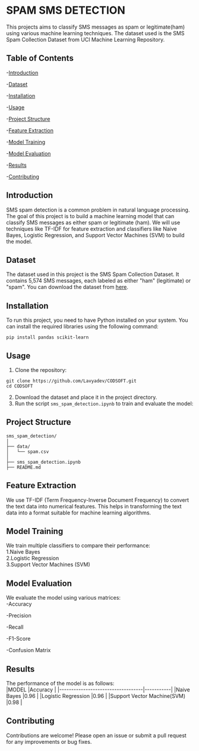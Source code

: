 # SPAM SMS DETECTION

This projects aims to classify SMS messages as spam or legitimate(ham) using various machine learning techniques. The dataset used is the SMS Spam Collection Dataset from UCI Machine Learning Repository.

## Table of Contents

-[Introduction](#introdcution)

-[Dataset](#dataset)

-[Installation](#installation)

-[Usage](#usage)

-[Project Structure](#project-structure)

-[Feature Extraction](#feature-extarction)

-[Model Training](#model-training)

-[Model Evaluation](#model-evaluation)

-[Results](#results)

-[Contributing](#contributing)

## Introduction

SMS spam detection is a common problem in natural language processing. The goal of this project is to build a machine learning model that can classify SMS messages as either spam or legitimate (ham). We will use techniques like TF-IDF for feature extraction and classifiers like Naive Bayes, Logistic Regression, and Support Vector Machines (SVM) to build the model.

## Dataset

The dataset used in this project is the SMS Spam Collection Dataset. It contains 5,574 SMS messages, each labeled as either "ham" (legitimate) or "spam". You can download the dataset from 
[here](https://www.kaggle.com/datasets/uciml/sms-spam-collection-dataset).

## Installation

To run this project, you need to have Python installed on your system. You can install the required libraries using the following command:
```
pip install pandas scikit-learn
```

## Usage

1. Clone the repository:
```
git clone https://github.com/Lavyadev/CODSOFT.git
cd CODSOFT
```
2. Download the dataset and place it in the project directory.<br/>
3. Run the script `sms_spam_detection.ipynb` to train and evaluate the model:

## Project Structure

```
sms_spam_detection/
│
├── data/
│   └── spam.csv
│
├── sms_spam_detection.ipynb
├── README.md
```

## Feature Extraction

We use TF-IDF (Term Frequency-Inverse Document Frequency) to convert the text data into numerical features. This helps in transforming the text data into a format suitable for machine learning algorithms.

## Model Training

We train multiple classifiers to compare their performance:<br/>
1.Naive Bayes<br/>
2.Logistic Regression<br/>
3.Support Vector Machines (SVM)<br/>

## Model Evaluation

We evaluate the model using various matrices:<br/>
-Accuracy

-Precision

-Recall

-F1-Score

-Confusion Matrix

## Results

The performance of the model is as follows:<br/>
|MODEL                              |Accuracy   |
|-----------------------------------|-----------|
|Naive Bayes                        |0.96       |
|Logistic Regression                |0.96       |
|Support Vector Machine(SVM)        |0.98       |

## Contributing

Contributions are welcome! Please open an issue or submit a pull request for any improvements or bug fixes.






